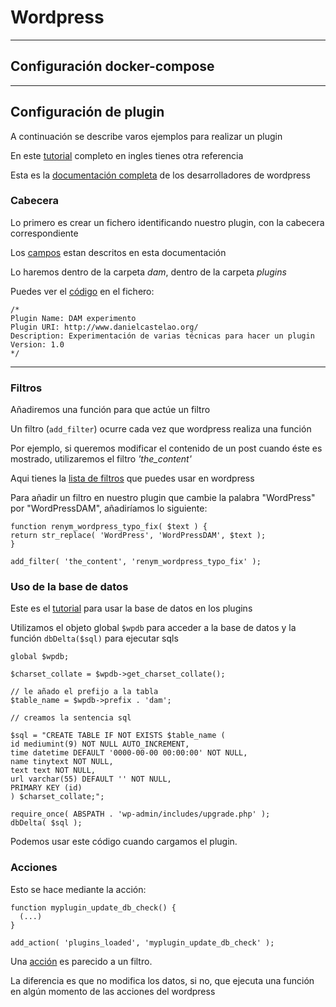 # Wordpress

---

## Configuración docker-compose

---

## Configuración de plugin

A continuación se describe varos ejemplos para realizar un plugin 

En este [tutorial](https://www.wpexplorer.com/writing-simple-wordpress-plugin/) completo en ingles tienes otra referencia 

Esta es la [documentación completa](https://developer.wordpress.org/plugins/) de los desarrolladores de wordpress

### Cabecera

Lo primero es crear un fichero identificando nuestro plugin, con la cabecera correspondiente

Los [campos](https://developer.wordpress.org/plugins/plugin-basics/header-requirements/) estan descritos en esta documentación

Lo haremos dentro de la carpeta *dam*, dentro de la carpeta *plugins*

Puedes ver el [código](https://github.com/danielcastelao/wordpress-dam/blob/9147612c7b140ff1d0945a918521691ebde2ecb2/html/wp-content/plugins/dam/dam.php#L3-L8) en el fichero:

```
/*
Plugin Name: DAM experimento
Plugin URI: http://www.danielcastelao.org/
Description: Experimentación de varias técnicas para hacer un plugin
Version: 1.0
*/
```

---

### Filtros
Añadiremos una función para que actúe un filtro

Un filtro (`add_filter`) ocurre cada vez que wordpress realiza una función

Por ejemplo, si queremos modificar el contenido de un post cuando éste es mostrado, utilizaremos el filtro *'the_content'*

Aqui tienes la [lista de filtros](https://codex.wordpress.org/Plugin_API/Filter_Reference) que puedes usar en wordpress

Para añadir un filtro en nuestro plugin que cambie la palabra "WordPress" por "WordPressDAM", añadiríamos lo siguiente: 

```
function renym_wordpress_typo_fix( $text ) {
return str_replace( 'WordPress', 'WordPressDAM', $text );
}

add_filter( 'the_content', 'renym_wordpress_typo_fix' );
```

### Uso de la base de datos

Este es el [tutorial](https://codex.wordpress.org/Creating_Tables_with_Plugins) para usar la base de datos en los plugins

Utilizamos el objeto global `$wpdb` para acceder a la base de datos y la función `dbDelta($sql)` para ejecutar sqls


```
global $wpdb;

$charset_collate = $wpdb->get_charset_collate();

// le añado el prefijo a la tabla
$table_name = $wpdb->prefix . 'dam';

// creamos la sentencia sql

$sql = "CREATE TABLE IF NOT EXISTS $table_name (
id mediumint(9) NOT NULL AUTO_INCREMENT,
time datetime DEFAULT '0000-00-00 00:00:00' NOT NULL,
name tinytext NOT NULL,
text text NOT NULL,
url varchar(55) DEFAULT '' NOT NULL,
PRIMARY KEY (id)
) $charset_collate;";

require_once( ABSPATH . 'wp-admin/includes/upgrade.php' );
dbDelta( $sql );
```

Podemos usar este código cuando cargamos el plugin.

### Acciones

Esto se hace mediante la acción:

```
function myplugin_update_db_check() {
  (...)
}

add_action( 'plugins_loaded', 'myplugin_update_db_check' );
```

Una [acción](https://developer.wordpress.org/plugins/hooks/actions/) es parecido a un filtro.

La diferencia es que no modifica los datos, si no, que ejecuta una función en algún momento de las acciones del wordpress
